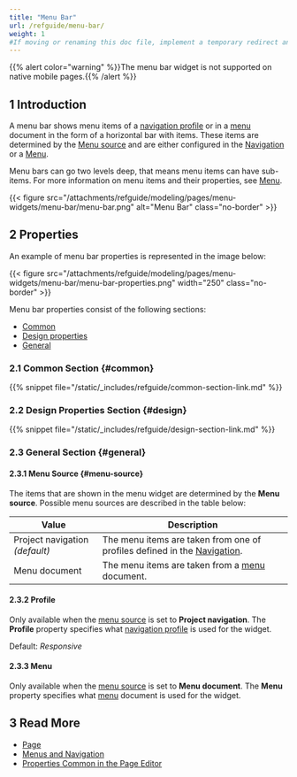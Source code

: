 ```yaml
---
title: "Menu Bar"
url: /refguide/menu-bar/
weight: 1
#If moving or renaming this doc file, implement a temporary redirect and let the respective team know they should update the URL in the product. See Mapping to Products for more details.
---
```


{{% alert color="warning" %}}The menu bar widget is not supported on native mobile pages.{{% /alert %}}

## 1 Introduction

A menu bar shows menu items of a [navigation profile](/refguide/navigation/#profiles) or in a [menu](/refguide/menu/) document in the form of a horizontal bar with items. These items are determined by the [Menu source](#menu-source) and are either configured in the [Navigation](/refguide/navigation/) or a [Menu](/refguide/menu/).

Menu bars can go two levels deep, that means menu items can have sub-items. For more information on menu items and their properties, see [Menu](/refguide/menu/).

{{< figure src="/attachments/refguide/modeling/pages/menu-widgets/menu-bar/menu-bar.png" alt="Menu Bar" class="no-border" >}}

## 2 Properties

An example of menu bar properties is represented in the image below:

{{< figure src="/attachments/refguide/modeling/pages/menu-widgets/menu-bar/menu-bar-properties.png"   width="250"  class="no-border" >}}

Menu bar properties consist of the following sections:

* [Common](#common)
* [Design properties](#design)
* [General](#general)

### 2.1 Common Section {#common}

{{% snippet file="/static/_includes/refguide/common-section-link.md" %}}

### 2.2 Design Properties Section {#design}

{{% snippet file="/static/_includes/refguide/design-section-link.md" %}}

### 2.3 General Section {#general}

#### 2.3.1 Menu Source {#menu-source}

The items that are shown in the menu widget are determined by the **Menu source**. Possible menu sources are described in the table below:

| Value              | Description                                                  |
| ------------------ | ------------------------------------------------------------ |
| Project navigation  *(default)* | The menu items are taken from one of profiles defined in the [Navigation](/refguide/navigation/#profiles). |
| Menu document      | The menu items are taken from a [menu](/refguide/menu/) document.       |

#### 2.3.2 Profile 

Only available when the [menu source](#menu-source) is set to **Project navigation**. The **Profile** property specifies what [navigation profile](/refguide/navigation/#profiles) is used for the widget. 

Default: *Responsive*

#### 2.3.3 Menu 

Only available when the [menu source](#menu-source) is set to **Menu document**. The **Menu** property specifies what [menu](/refguide/menu/) document is used for the widget.

## 3 Read More

* [Page](/refguide/page/)
* [Menus and Navigation](/refguide/menu-widgets/)
* [Properties Common in the Page Editor](/refguide/common-widget-properties/)
